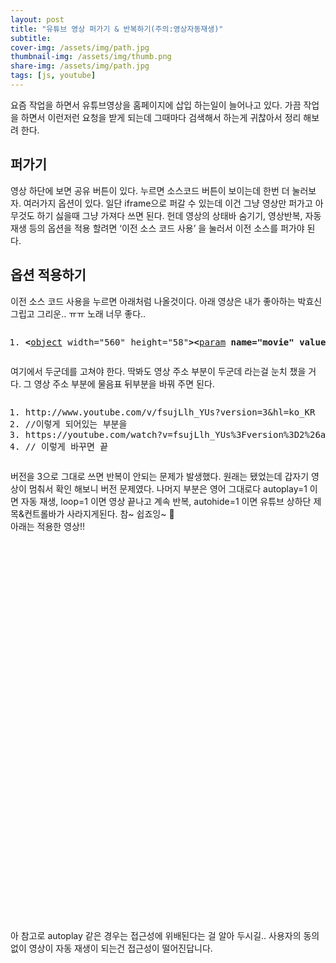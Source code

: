 ```yaml
---
layout: post
title: "유튜브 영상 퍼가기 & 반복하기(주의:영상자동재생)"
subtitle: 
cover-img: /assets/img/path.jpg
thumbnail-img: /assets/img/thumb.png
share-img: /assets/img/path.jpg
tags: [js, youtube]
---
```

<div class="entry-content">
    <p>요즘 작업을 하면서 유튜브영상을 홈페이지에 삽입 하는일이 늘어나고 있다. 가끔 작업을 하면서 이런저런 요청을 받게 되는데 그때마다 검색해서 하는게 귀찮아서 정리 해보려 한다.</p>
    <h2>퍼가기</h2>
    <p>영상 하단에 보면 공유 버튼이 있다. 누르면 소스코드 버튼이 보이는데 한번 더 눌러보자. 여러가지 옵션이 있다. 일단 iframe으로 퍼갈 수 있는데 이건 그냥 영상만 퍼가고 아무것도 하기 싫을때 그냥 가져다 쓰면 된다. 헌데 영상의 상태바 숨기기, 영상반복, 자동재생 등의 옵션을 적용 할려면 ‘이전 소스 코드 사용’ 을 눌러서 이전 소스를 퍼가야 된다.<span id="more-222"></span></p>
    <h2>옵션 적용하기</h2>
    <p>이전 소스 코드 사용을 누르면 아래처럼 나올것이다. 아래 영상은 내가 좋아하는 박효신 그립고 그리운.. ㅠㅠ 노래 너무 좋다..</p>
    <pre class="html cH_kip"><ol><li class="odd"><span><b class="embed">&lt;</b><a href="http://tranbot.net/html5/the-iframe-element.html#the-object-element" class="embed">object</a> width="560" height="58"<b class="embed">&gt;</b><b class="text">&lt;</b><a href="http://tranbot.net/html5/the-iframe-element.html#the-param-element" class="text">param</a> <b class="text">name="movie"</b> <b class="text">value="http://www.youtube.com/v/fsujLlh_YUs?version=3&amp;hl=ko_KR"</b><b class="text">&gt;</b><b class="text">&lt;/param</b><b class="text">&gt;</b><b class="text">&lt;</b><a href="http://tranbot.net/html5/the-iframe-element.html#the-param-element" class="text">param</a> <b class="text">name="allowFullScreen"</b> <b class="text">value="true"</b><b class="text">&gt;</b><b class="text">&lt;/param</b><b class="text">&gt;</b><b class="text">&lt;</b><a href="http://tranbot.net/html5/the-iframe-element.html#the-param-element" class="text">param</a> <b class="text">name="allowscriptaccess"</b> <b class="text">value="always"</b><b class="text">&gt;</b><b class="text">&lt;/param</b><b class="text">&gt;</b><b class="embed">&lt;</b><a href="http://tranbot.net/html5/the-iframe-element.html#the-embed-element" class="embed">embed</a> <b class="embed">src="http://www.youtube.com/v/fsujLlh_YUs?version=3&amp;hl=ko_KR"</b> type="application/x-shockwave-flash" width="560" height="315" allowscriptaccess="always" allowfullscreen="true"<b class="embed">&gt;</b><b class="embed">&lt;/embed</b><b class="embed">&gt;</b><b class="embed">&lt;/object</b><b class="embed">&gt;</b></span></li></ol></pre>
    <p>여기에서 두군데를 고쳐야 한다. 딱봐도 영상 주소 부분이 두군데 라는걸 눈치 챘을 거다. 그 영상 주소 부분에 물음표 뒤부분을 바꿔 주면 된다.</p>
    <pre class="html cH_kip"><ol><li class="odd"><span>http://www.youtube.com/v/fsujLlh_YUs?version=3&amp;hl=ko_KR</span></li><li class="even"><span>//이렇게 되어있는 부분을</span></li><li class="odd"><span>https://youtube.com/watch?v=fsujLlh_YUs%3Fversion%3D2%26autoplay%3D1%26loop%3D1%26autohide%3D1</span></li><li class="even"><span>// 이렇게 바꾸면 끝</span></li></ol></pre>
    <p>버전을 3으로 그대로 쓰면 반복이 안되는 문제가 발생했다. 원래는 됐었는데 갑자기 영상이 멈춰서 확인 해보니 버전 문제였다. 나머지 부분은 영어 그대로다 autoplay=1 이면 자동 재생, loop=1 이면 영상 끝나고 계속 반복, autohide=1 이면 유튜브 상하단 제목&amp;컨트롤바가 사라지게된다. 참~ 쉽죠잉~ 🙂<br>아래는 적용한 영상!!</p>
    <p><div class="fluid-width-video-wrapper" style="padding-top: 58%;"><object id="fitvid349217"><param name="movie" value="http://www.youtube.com/v/fsujLlh_YUs?version=2&amp;autoplay=1&amp;loop=1&amp;autohide=1"><param name="allowFullScreen" value="true"><param name="allowscriptaccess" value="always"><embed src="http://www.youtube.com/v/fsujLlh_YUs?version=2&amp;autoplay=1&amp;loop=1&amp;autohide=1" type="application/x-shockwave-flash" width="100%" height="315" allowscriptaccess="always" allowfullscreen="true"></object></div></p>
    <p>아 참고로 autoplay 같은 경우는 접근성에 위배된다는 걸 알아 두시길.. 사용자의 동의 없이 영상이 자동 재생이 되는건 접근성이 떨어진답니다.</p>
</div>